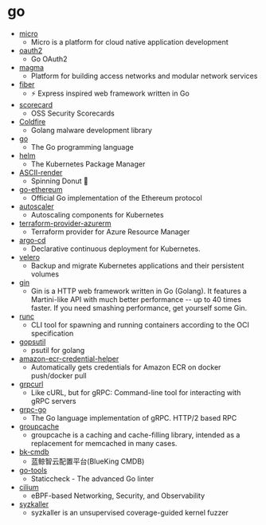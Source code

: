 # go
- [micro](https://github.com/micro/micro)
  - Micro is a platform for cloud native application development
- [oauth2](https://github.com/golang/oauth2)
  - Go OAuth2
- [magma](https://github.com/magma/magma)
  - Platform for building access networks and modular network services
- [fiber](https://github.com/gofiber/fiber)
  - ⚡️ Express inspired web framework written in Go
- [scorecard](https://github.com/ossf/scorecard)
  - OSS Security Scorecards
- [Coldfire](https://github.com/redcode-labs/Coldfire)
  - Golang malware development library
- [go](https://github.com/golang/go)
  - The Go programming language
- [helm](https://github.com/helm/helm)
  - The Kubernetes Package Manager
- [ASCII-render](https://github.com/Vlad-Shevliakov/ASCII-render)
  - Spinning Donut 🍩
- [go-ethereum](https://github.com/ethereum/go-ethereum)
  - Official Go implementation of the Ethereum protocol
- [autoscaler](https://github.com/kubernetes/autoscaler)
  - Autoscaling components for Kubernetes
- [terraform-provider-azurerm](https://github.com/terraform-providers/terraform-provider-azurerm)
  - Terraform provider for Azure Resource Manager
- [argo-cd](https://github.com/argoproj/argo-cd)
  - Declarative continuous deployment for Kubernetes.
- [velero](https://github.com/vmware-tanzu/velero)
  - Backup and migrate Kubernetes applications and their persistent volumes
- [gin](https://github.com/gin-gonic/gin)
  - Gin is a HTTP web framework written in Go (Golang). It features a Martini-like API with much better performance -- up to 40 times faster. If you need smashing performance, get yourself some Gin.
- [runc](https://github.com/opencontainers/runc)
  - CLI tool for spawning and running containers according to the OCI specification
- [gopsutil](https://github.com/shirou/gopsutil)
  - psutil for golang
- [amazon-ecr-credential-helper](https://github.com/awslabs/amazon-ecr-credential-helper)
  - Automatically gets credentials for Amazon ECR on docker push/docker pull
- [grpcurl](https://github.com/fullstorydev/grpcurl)
  - Like cURL, but for gRPC: Command-line tool for interacting with gRPC servers
- [grpc-go](https://github.com/grpc/grpc-go)
  - The Go language implementation of gRPC. HTTP/2 based RPC
- [groupcache](https://github.com/golang/groupcache)
  - groupcache is a caching and cache-filling library, intended as a replacement for memcached in many cases.
- [bk-cmdb](https://github.com/Tencent/bk-cmdb)
  - 蓝鲸智云配置平台(BlueKing CMDB)
- [go-tools](https://github.com/dominikh/go-tools)
  - Staticcheck - The advanced Go linter
- [cilium](https://github.com/cilium/cilium)
  - eBPF-based Networking, Security, and Observability
- [syzkaller](https://github.com/google/syzkaller)
  - syzkaller is an unsupervised coverage-guided kernel fuzzer
